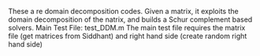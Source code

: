 These a re domain decomposition codes. 
Given a matrix, it exploits the domain decomposition of the natrix, and builds a Schur complement based solvers.
Main Test File: test_DDM.m
The main test file requires the matrix file (get matrices from Siddhant) and right hand side (create random right hand side)

